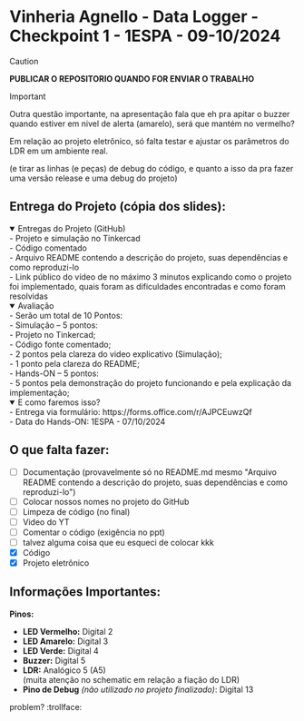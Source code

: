 # Vinheria Agnello - Data Logger - Checkpoint 1 - 1ESPA - 09-10/2024

> [!CAUTION]
> **PUBLICAR O REPOSITORIO QUANDO FOR ENVIAR O TRABALHO**


> [!IMPORTANT]
> Outra questão importante, na apresentação fala que eh pra apitar o buzzer quando estiver em nivel de alerta (amarelo), será que mantém no vermelho?
> 
> Em relação ao projeto eletrônico, só falta testar e ajustar os parâmetros do LDR em um ambiente real.
>
> (e tirar as linhas (e peças) de debug do código, e quanto a isso da pra fazer uma versão release e uma debug do projeto)

## Entrega do Projeto (cópia dos slides):
<details open>
  <summary>Entregas do Projeto (GitHub)</summary>
  - Projeto e simulação no Tinkercad <br>
  - Código comentado <br>
  - Arquivo README contendo a descrição do projeto, suas dependências e como reproduzi-lo <br>
  - Link público do vídeo de no máximo 3 minutos explicando como o projeto foi  implementado, quais foram as dificuldades encontradas e como foram resolvidas <br>
</details>
<details open>
  <summary>Avaliação</summary>
  - Serão um total de 10 Pontos:<br>
  - Simulação – 5 pontos:<br>
  - Projeto no Tinkercad;<br>
  - Código fonte comentado;<br>
  - 2 pontos pela clareza do video explicativo (Simulação);<br>
  - 1 ponto pela clareza do README;<br>
  - Hands-ON – 5 pontos: <br>
  - 5 pontos pela demonstração do projeto funcionando e pela explicação da implementação; <br>
</details>
<details open>
  <summary>E como faremos isso?</summary>
  - Entrega via formulário:  https://forms.office.com/r/AJPCEuwzQf <br>
  - Data do Hands-ON: 1ESPA - 07/10/2024 <br>
</details>

## O que falta fazer:
- [ ] Documentação (provavelmente só no README.md mesmo "Arquivo README contendo a descrição do projeto, suas dependências e como reproduzi-lo")
- [ ] Colocar nossos nomes no projeto do GitHub
- [ ] Limpeza de código (no final)
- [ ] Video do YT
- [ ] Comentar o código (exigência no ppt)
- [ ] talvez alguma coisa que eu esqueci de colocar kkk
- [x] Código
- [x] Projeto eletrônico

## Informações Importantes:
**Pinos:**
- **LED Vermelho:** Digital 2
- **LED Amarelo:** Digital 3
- **LED Verde:** Digital 4
- **Buzzer:** Digital 5
- **LDR:** Analógico 5 (A5) <br> (muita atenção no schematic em relação a fiação do LDR)
- **Pino de Debug** _(não utilizado no projeto finalizado)_: Digital 13


problem? :trollface:
